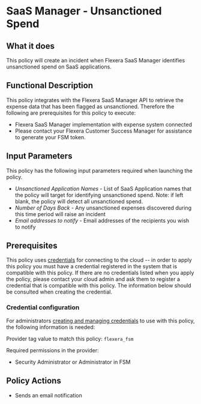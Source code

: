 # SaaS Manager - Unsanctioned Spend

## What it does

This policy will create an incident when Flexera SaaS Manager identifies unsanctioned spend on SaaS applications.

## Functional Description

This policy integrates with the Flexera SaaS Manager API to retrieve the expense data that has been flagged as unsanctioned. Therefore the following are prerequisites for this policy to execute:

- Flexera SaaS Manager implementation with expense system connected
- Please contact your Flexera Customer Success Manager for assistance to generate your FSM token.

## Input Parameters

This policy has the following input parameters required when launching the policy.

- *Unsanctioned Application Names* - List of SaaS Application names that the policy will target for identifying unsanctioned spend. Note: if left blank, the policy will detect all unsanctioned spend.
- *Number of Days Back* - Any unsanctioned expenses discovered during this time period will raise an incident
- *Email addresses to notify* - Email addresses of the recipients you wish to notify

## Prerequisites

This policy uses [credentials](https://docs.rightscale.com/policies/users/guides/credential_management.html) for connecting to the cloud -- in order to apply this policy you must have a credential registered in the system that is compatible with this policy. If there are no credentials listed when you apply the policy, please contact your cloud admin and ask them to register a credential that is compatible with this policy. The information below should be consulted when creating the credential.

### Credential configuration

For administrators [creating and managing credentials](https://docs.rightscale.com/policies/users/guides/credential_management.html) to use with this policy, the following information is needed:

Provider tag value to match this policy: `flexera_fsm`

Required permissions in the provider:

- Security Administrator or Administrator in FSM

## Policy Actions

- Sends an email notification 
